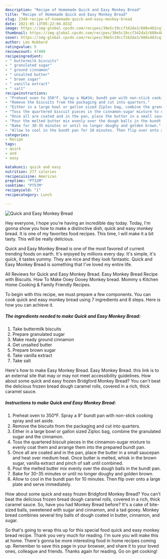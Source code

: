 ```yaml
---
description: "Recipe of Homemade Quick and Easy Monkey Bread"
title: "Recipe of Homemade Quick and Easy Monkey Bread"
slug: 2348-recipe-of-homemade-quick-and-easy-monkey-bread
date: 2021-05-13T05:22:04.833Z
image: https://img-global.cpcdn.com/recipes/30e5c19ccf342da3/680x482cq70/quick-and-easy-monkey-bread-recipe-main-photo.jpg
thumbnail: https://img-global.cpcdn.com/recipes/30e5c19ccf342da3/680x482cq70/quick-and-easy-monkey-bread-recipe-main-photo.jpg
cover: https://img-global.cpcdn.com/recipes/30e5c19ccf342da3/680x482cq70/quick-and-easy-monkey-bread-recipe-main-photo.jpg
author: Leo Hubbard
ratingvalue: 5
reviewcount: 47409
recipeingredient:
- " buttermilk biscuits"
- " granulated sugar"
- " ground cinnamon"
- " unsalted butter"
- " brown sugar"
- " vanilla extract"
- " salt"
recipeinstructions:
- "Preheat oven to 350°F. Spray a 9&#34; bundt pan with non-stick cooking spray and set aside."
- "Remove the biscuits from the packaging and cut into quarters."
- "Either in a large bowl or gallon sized Ziploc bag, combine the granulated sugar and the cinnamon."
- "Toss the quartered biscuit pieces in the cinnamon-sugar mixture to evenly coat them and arrange them into the prepared bundt pan."
- "Once all are coated and in the pan, place the butter in a small saucepan and heat over medium heat. Once butter is melted, whisk in the brown sugar, vanilla extract and pinch of salt until combined."
- "Pour the melted butter mix evenly over the dough balls in the bundt pan."
- "Bake for 30-35 minutes or until no longer doughy and golden brown."
- "Allow to cool in the bundt pan for 10 minutes. Then flip over onto a large plate and serve immediately."
categories:
- Recipe
tags:
- quick
- and
- easy

katakunci: quick and easy 
nutrition: 277 calories
recipecuisine: American
preptime: "PT32M"
cooktime: "PT57M"
recipeyield: "1"
recipecategory: Lunch

---
```



![Quick and Easy Monkey Bread](https://img-global.cpcdn.com/recipes/30e5c19ccf342da3/680x482cq70/quick-and-easy-monkey-bread-recipe-main-photo.jpg)

Hey everyone, I hope you're having an incredible day today. Today, I'm gonna show you how to make a distinctive dish, quick and easy monkey bread. It is one of my favorites food recipes. This time, I will make it a bit tasty. This will be really delicious.

Quick and Easy Monkey Bread is one of the most favored of current trending foods on earth. It's enjoyed by millions every day. It's simple, it's quick, it tastes yummy. They are nice and they look fantastic. Quick and Easy Monkey Bread is something that I've loved my entire life.

All Reviews for Quick and Easy Monkey Bread. Easy Monkey Bread Recipe with Biscuits. How To Make Ooey Gooey Monkey bread. Mommy s Kitchen Home Cooking &amp; Family Friendly Recipes.


To begin with this recipe, we must prepare a few components. You can cook quick and easy monkey bread using 7 ingredients and 8 steps. Here is how you can achieve it.

<!--inarticleads1-->

##### The ingredients needed to make Quick and Easy Monkey Bread:

1. Take  buttermilk biscuits
1. Prepare  granulated sugar
1. Make ready  ground cinnamon
1. Get  unsalted butter
1. Prepare  brown sugar
1. Take  vanilla extract
1. Take  salt


Here&#39;s how to make Easy Monkey Bread. Easy Monkey Bread. this link is to an external site that may or may not meet accessibility guidelines. How about some quick and easy frozen Bridgford Monkey Bread? You can&#39;t beat the delicious frozen bread dough caramel rolls, covered in a rich, thick caramel sauce. 

<!--inarticleads2-->

##### Instructions to make Quick and Easy Monkey Bread:

1. Preheat oven to 350°F. Spray a 9&#34; bundt pan with non-stick cooking spray and set aside.
1. Remove the biscuits from the packaging and cut into quarters.
1. Either in a large bowl or gallon sized Ziploc bag, combine the granulated sugar and the cinnamon.
1. Toss the quartered biscuit pieces in the cinnamon-sugar mixture to evenly coat them and arrange them into the prepared bundt pan.
1. Once all are coated and in the pan, place the butter in a small saucepan and heat over medium heat. Once butter is melted, whisk in the brown sugar, vanilla extract and pinch of salt until combined.
1. Pour the melted butter mix evenly over the dough balls in the bundt pan.
1. Bake for 30-35 minutes or until no longer doughy and golden brown.
1. Allow to cool in the bundt pan for 10 minutes. Then flip over onto a large plate and serve immediately.


How about some quick and easy frozen Bridgford Monkey Bread? You can&#39;t beat the delicious frozen bread dough caramel rolls, covered in a rich, thick caramel sauce. So, have you had Monkey Bread before? It&#39;s a cake of bite-sized balls, sweetened with sugar and cinnamon, and a tad gooey. Monkey bread combines several tiny balls of dough coated in butter, cinnamon, and sugar. 

So that's going to wrap this up for this special food quick and easy monkey bread recipe. Thank you very much for reading. I'm sure you will make this at home. There's gonna be more interesting food in home recipes coming up. Remember to save this page in your browser, and share it to your loved ones, colleague and friends. Thanks again for reading. Go on get cooking!
